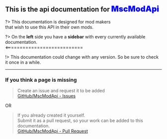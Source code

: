 <h2>This is the api documentation for <span style="color: blue; font-size: larger; font-weight: bolder">MscModApi</span></h2>

?> This documentation is designed for mod makers<br>that wish to use this API in their own mods.

?> On the **left** side you have a **sidebar** with every currently available documentation.<br><===========================

!> This documentation could change with any version. So be sure to check it once in a while.

---

<h3>If you think a page is missing</h3>

> Create an issue and request it to be added  
> [GitHub/MscModApi - Issues](https://github.com/MarvinBeym/MscModApi/issues)

OR

> If you already created it yourself.  
> Submit it as a pull request, so your work can be added to this documentation.  
> [GitHub/MscModApi - Pull Request](https://github.com/MarvinBeym/MscModApi/pulls) 